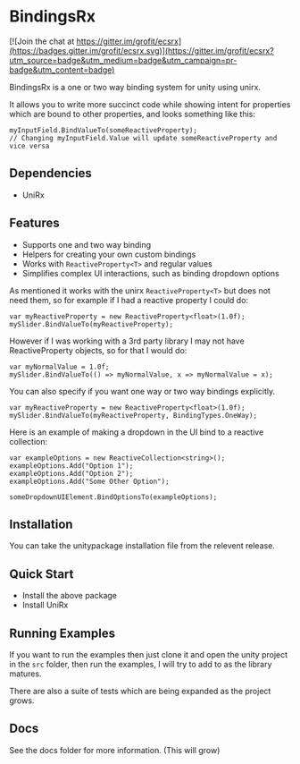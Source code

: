 # BindingsRx

[![Join the chat at https://gitter.im/grofit/ecsrx](https://badges.gitter.im/grofit/ecsrx.svg)](https://gitter.im/grofit/ecsrx?utm_source=badge&utm_medium=badge&utm_campaign=pr-badge&utm_content=badge)

BindingsRx is a one or two way binding system for unity using unirx.

It allows you to write more succinct code while showing intent for properties which are bound to other properties, and looks something like this:

```
myInputField.BindValueTo(someReactiveProperty);
// Changing myInputField.Value will update someReactiveProperty and vice versa
```

## Dependencies

- UniRx

## Features

- Supports one and two way binding
- Helpers for creating your own custom bindings
- Works with `ReactiveProperty<T>` and regular values
- Simplifies complex UI interactions, such as binding dropdown options

As mentioned it works with the unirx `ReactiveProperty<T>` but does not need them, so for example if I had a reactive property I could do:

```
var myReactiveProperty = new ReactiveProperty<float>(1.0f);
mySlider.BindValueTo(myReactiveProperty);
```

However if I was working with a 3rd party library I may not have ReactiveProperty objects, so for that I would do:

```
var myNormalValue = 1.0f;
mySlider.BindValueTo(() => myNormalValue, x => myNormalValue = x);
```

You can also specify if you want one way or two way bindings explicitly.

```
var myReactiveProperty = new ReactiveProperty<float>(1.0f);
mySlider.BindValueTo(myReactiveProperty, BindingTypes.OneWay);
```

Here is an example of making a dropdown in the UI bind to a reactive collection:

```
var exampleOptions = new ReactiveCollection<string>();
exampleOptions.Add("Option 1");
exampleOptions.Add("Option 2");
exampleOptions.Add("Some Other Option");

someDropdownUIElement.BindOptionsTo(exampleOptions);
```


## Installation

You can take the unitypackage installation file from the relevent release.

## Quick Start

- Install the above package
- Install UniRx 

## Running Examples

If you want to run the examples then just clone it and open the unity project in the `src` folder, then run the examples, I will try to add to as the library matures.

There are also a suite of tests which are being expanded as the project grows.

## Docs

See the docs folder for more information. (This will grow)